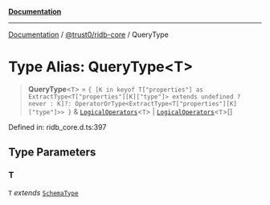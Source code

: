 [**Documentation**](../../../README.md)

***

[Documentation](../../../packages.md) / [@trust0/ridb-core](../README.md) / QueryType

# Type Alias: QueryType\<T\>

> **QueryType**\<`T`\> = `{ [K in keyof T["properties"] as ExtractType<T["properties"][K]["type"]> extends undefined ? never : K]?: OperatorOrType<ExtractType<T["properties"][K]["type"]>> }` & [`LogicalOperators`](LogicalOperators.md)\<`T`\> \| [`LogicalOperators`](LogicalOperators.md)\<`T`\>[]

Defined in: ridb\_core.d.ts:397

## Type Parameters

### T

`T` *extends* [`SchemaType`](SchemaType.md)
